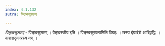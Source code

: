 ```yaml
---
index: 4.1.132
sutra: पितृष्वसुश्छण्

---
```

_पितृष्वसुश्छण्_ - पितृष्वसुश्छण् । पैतृष्वस्त्रीय इति । पितृस्वसुरपत्यमिति विग्रहः । छस्य ईयादेशे आदिवृद्धिः । करारादृकारस्य यण् ।